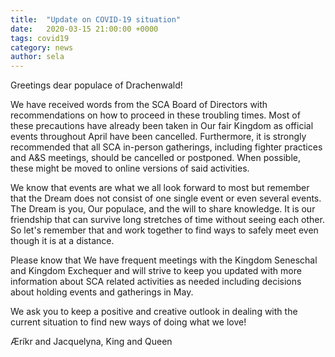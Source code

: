 ```yaml
---
title:  "Update on COVID-19 situation"
date:   2020-03-15 21:00:00 +0000
tags: covid19
category: news
author: sela
---
```

Greetings dear populace of Drachenwald!

We have received words from the SCA Board of Directors with recommendations on how to proceed in these troubling times. Most of these precautions have already been taken in Our fair Kingdom as official events throughout April have been cancelled. Furthermore, it is strongly recommended that all SCA in-person gatherings, including fighter practices and A&S meetings, should be cancelled or postponed. When possible, these might be moved to online versions of said activities.

We know that events are what we all look forward to most but remember that the Dream does not consist of one single event or even several events. The Dream is you, Our populace, and the will to share knowledge. It is our friendship that can survive long stretches of time without seeing each other. So let's remember that and work together to find ways to safely meet even though it is at a distance.

Please know that We have frequent meetings with the Kingdom Seneschal and Kingdom Exchequer and will strive to keep you updated with more information about SCA related activities as needed including decisions about holding events and gatherings in May.

We ask you to keep a positive and creative outlook in dealing with the current situation to find new ways of doing what we love!

Æríkr and Jacquelyna, King and Queen